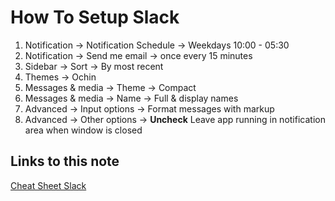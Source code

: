 # How To Setup Slack

1. Notification -> Notification Schedule -> Weekdays 10:00 - 05:30
1. Notification -> Send me email -> once every 15 minutes
1. Sidebar -> Sort -> By most recent
1. Themes -> Ochin
1. Messages & media -> Theme -> Compact
1. Messages & media -> Name -> Full & display names
1. Advanced -> Input options -> Format messages with markup
1. Advanced -> Other options -> **Uncheck** Leave app running in notification area when window is closed

## Links to this note

[Cheat Sheet Slack](cheat-sheet-slack.md)
